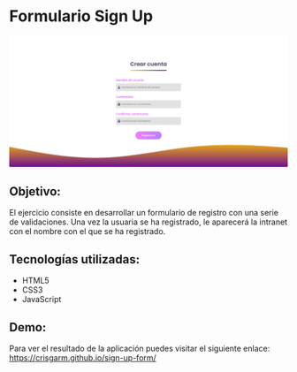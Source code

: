# Formulario Sign Up

<img alt="Previsualización aplicación" title="Previsualización aplicación" src="./images/project-preview.png" width=550px/>

## Objetivo:

El ejercicio consiste en desarrollar un formulario de registro con una serie de validaciones. Una vez la usuaria se ha registrado, le aparecerá la intranet con el nombre con el que se ha registrado.

## Tecnologías utilizadas:

- HTML5
- CSS3
- JavaScript

## Demo:

Para ver el resultado de la aplicación puedes visitar el siguiente enlace: https://crisgarm.github.io/sign-up-form/
